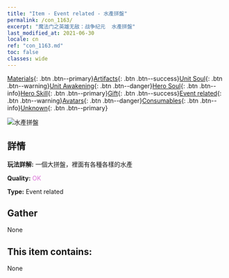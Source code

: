 ```yaml
---
title: "Item - Event related - 水產拼盤"
permalink: /con_1163/
excerpt: "魔法门之英雄无敌：战争纪元  水產拼盤"
last_modified_at: 2021-06-30
locale: cn
ref: "con_1163.md"
toc: false
classes: wide
---
```

 [Materials](/ItemsCN/){: .btn .btn--primary}[Artifacts](/ItemsCN/Artifacts/){: .btn .btn--success}[Unit Soul](/ItemsCN/UnitSoul/){: .btn .btn--warning}[Unit Awakening](/ItemsCN/UnitAwakening/){: .btn .btn--danger}[Hero Soul](/ItemsCN/HeroSoul/){: .btn .btn--info}[Hero Skill](/ItemsCN/HeroSkill/){: .btn .btn--primary}[Gift](/ItemsCN/Gift/){: .btn .btn--success}[Event related](/ItemsCN/Events/){: .btn .btn--warning}[Avatars](/ItemsCN/Avatars/){: .btn .btn--danger}[Consumables](/ItemsCN/Consumables/){: .btn .btn--info}[Unknown](/ItemsCN/Unknown/){: .btn .btn--primary}

 ![水產拼盤](/images/t/i_8150013.png)

## 詳情
 **玩法詳解:** 一個大拼盤，裡面有各種各樣的水產

 **Quality:** <span style="color: #DA70D6">OK</span>

 **Type:** Event related

## Gather

  None

## This item contains:

  None

